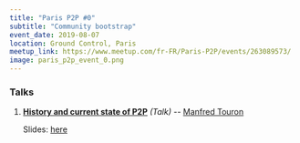 ```yaml
---
title: "Paris P2P #0"
subtitle: "Community bootstrap"
event_date: 2019-08-07
location: Ground Control, Paris
meetup_link: https://www.meetup.com/fr-FR/Paris-P2P/events/263089573/
image: paris_p2p_event_0.png
---
```


### <i class="far fa-presentation"></i>Talks

1. **[History and current state of P2P](https://github.com/francep2p/community/issues/16)** _(Talk)_ -- [Manfred Touron](https://manfred.life)

    Slides: [here](https://manfred.life/history-p2p-presentation)
